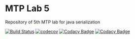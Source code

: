 <h1>MTP Lab 5</h1>
Repository of 5th MTP lab for java serialization


[![Build Status](https://travis-ci.org/daryanekryach/MTP-Lab5.svg?branch=master)](https://travis-ci.org/daryanekryach/MTP-Lab5)
[![codecov](https://codecov.io/gh/daryanekryach/MTP-Lab5/branch/master/graph/badge.svg)](https://codecov.io/gh/daryanekryach/MTP-Lab5)
[![Codacy Badge](https://api.codacy.com/project/badge/Grade/f23a043f1f8e4a879fba71f291f8cf57)](https://www.codacy.com/app/daryanekryach/MTP-Lab5?utm_source=github.com&amp;utm_medium=referral&amp;utm_content=daryanekryach/MTP-Lab5&amp;utm_campaign=Badge_Grade)
[![Codacy Badge](https://api.codacy.com/project/badge/Coverage/f23a043f1f8e4a879fba71f291f8cf57)](https://www.codacy.com/app/daryanekryach/MTP-Lab5?utm_source=github.com&utm_medium=referral&utm_content=daryanekryach/MTP-Lab5&utm_campaign=Badge_Coverage)
